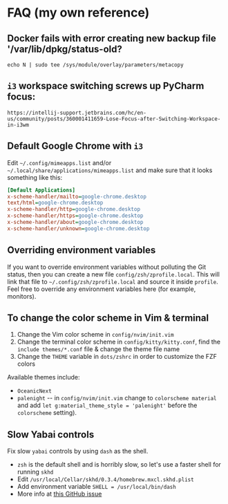 # FAQ (my own reference)

## Docker fails with error creating new backup file '/var/lib/dpkg/status-old?

`echo N | sudo tee /sys/module/overlay/parameters/metacopy`

## `i3` workspace switching screws up PyCharm focus:

`https://intellij-support.jetbrains.com/hc/en-us/community/posts/360001411659-Lose-Focus-after-Switching-Workspace-in-i3wm`

## Default Google Chrome with `i3`

Edit `~/.config/mimeapps.list` and/or 
`~/.local/share/applications/mimeapps.list` and make sure that it looks 
something like this:

```ini
[Default Applications]
x-scheme-handler/mailto=google-chrome.desktop
text/html=google-chrome.desktop
x-scheme-handler/http=google-chrome.desktop
x-scheme-handler/https=google-chrome.desktop
x-scheme-handler/about=google-chrome.desktop
x-scheme-handler/unknown=google-chrome.desktop
```

## Overriding environment variables

If you want to override environment variables without polluting the Git status, 
then you can create a new file `config/zsh/zprofile.local`. This will link that 
file to `~/.config/zsh/zprofile.local` and source it inside `profile`. Feel free 
to override any environment variables here (for example, monitors).

## To change the color scheme in Vim & terminal

1. Change the Vim color scheme in `config/nvim/init.vim`
2. Change the terminal color scheme in `config/kitty/kitty.conf`, find the 
   `include themes/*.conf` file & change the theme file name
3. Change the `THEME` variable in `dots/zshrc` in order to customize the FZF 
   colors

Available themes include:

* `OceanicNext`
* `palenight` -- in `config/nvim/init.vim` change to `colorscheme material` and 
    add `let g:material_theme_style = 'palenight'` before the `colorscheme` 
    setting).


## Slow Yabai controls

Fix slow `yabai` controls by using `dash` as the shell.

* `zsh` is the default shell and is horribly slow, so let's use a faster 
    shell for running `skhd`
* Edit `/usr/local/Cellar/skhd/0.3.4/homebrew.mxcl.skhd.plist`
* Add environment variable `SHELL = /usr/local/bin/dash`
* More info at [this GitHub issue](https://github.com/koekeishiya/chunkwm/issues/232)
